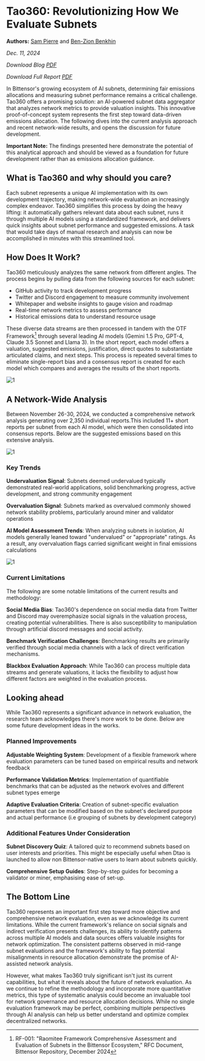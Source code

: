# Tao360: Revolutionizing How We Evaluate Subnets

**Authors:** [Sam Pierre](https://x.com/notYourBananaa) and [Ben-Zion Benkhin](https://x.com/benzion_b)

*Dec. 11, 2024*

*Download Blog [PDF](https://drive.google.com/file/d/1RpvmsDZqjt31_CgPsVSWGmIuhvGX55x3/view?usp=drive_link)*

*Download Full Report [PDF](https://drive.google.com/file/d/1bFU_3rIBFaHF817b29KjPhwN3z_I1NtB/view?usp=drive_link)*

In Bittensor's growing ecosystem of AI subnets, determining fair emissions allocations and measuring subnet performance remains a critical challenge. Tao360 offers a promising solution: an AI-powered subnet data aggregator that analyzes network metrics to provide valuation insights. This innovative proof-of-concept system represents the first step toward data-driven emissions allocation. The following dives into the current analysis approach and recent network-wide results, and opens the discussion for future development.

**Important Note:** The findings presented here demonstrate the potential of this analytical approach and should be viewed as a foundation for future development rather than as emissions allocation guidance.

## What is Tao360 and why should you care?

Each subnet represents a unique AI implementation with its own development trajectory, making network-wide evaluation an increasingly complex endeavor. Tao360 simplifies this process by doing the heavy lifting: it automatically gathers relevant data about each subnet, runs it through multiple AI models using a standardized framework, and delivers quick insights about subnet performance and suggested emissions. A task that would take days of manual research and analysis can now be accomplished in minutes with this streamlined tool.

## How Does It Work?

Tao360 meticulously analyzes the same network from different angles. The process begins by pulling data from the following sources for each subnet:

* GitHub activity to track development progress
* Twitter and Discord engagement to measure community involvement
* Whitepaper and website insights to gauge vision and roadmap
* Real-time network metrics to assess performance
* Historical emissions data to understand resource usage

These diverse data streams are then processed in tandem with the OTF Framework[^1] through several leading AI models (Gemini 1.5 Pro, GPT-4, Claude 3.5 Sonnet and Llama 3). In the short report, each model offers a valuation, suggested emissions, justification, direct quotes to substantiate articulated claims, and next steps. This process is repeated several times to eliminate single-report bias and a consensus report is created for each model which compares and averages the results of the short reports.

![1](https://imgur.com/a/o8basCo)


## A Network-Wide Analysis

Between November 26-30, 2024, we conducted a comprehensive network analysis generating over 2,350 individual reports.This included 11+ short reports per subnet from each AI model, which were then consolidated into consensus reports. Below are the suggested emissions based on this extensive analysis.

![1](https://imgur.com/a/aoe3yj5)

### Key Trends

**Undervaluation Signal**: Subnets deemed undervalued typically demonstrated real-world applications, solid benchmarking progress, active development, and strong community engagement

**Overvaluation Signal**: Subnets marked as overvalued commonly showed network stability problems, particularly around miner and validator operations

**AI Model Assessment Trends**: When analyzing subnets in isolation, AI models generally leaned toward "undervalued" or "appropriate" ratings. As a result, any overvaluation flags carried significant weight in final emissions calculations

![1](https://imgur.com/a/rPjvAfn)

### Current Limitations

The following are some notable limitations of the current results and methodology:

**Social Media Bias**: Tao360's dependence on social media data from Twitter and Discord may overemphasize social signals in the valuation process, creating potential vulnerabilities. There is also susceptibility to manipulation through artificial discord messages and social activity.

**Benchmark Verification Challenges**: Benchmarking results are primarily verified through social media channels with a lack of direct verification mechanisms.

**Blackbox Evaluation Approach**: While Tao360 can process multiple data streams and generate valuations, it lacks the flexibility to adjust how different factors are weighted in the evaluation process.

## Looking ahead

While Tao360 represents a significant advance in network evaluation, the research team acknowledges there's more work to be done. Below are some future development ideas in the works.

### Planned Improvements

**Adjustable Weighting System**: Development of a flexible framework where evaluation parameters can be tuned based on empirical results and network feedback

**Performance Validation Metrics**: Implementation of quantifiable benchmarks that can be adjusted as the network evolves and different subnet types emerge

**Adaptive Evaluation Criteria**: Creation of subnet-specific evaluation parameters that can be modified based on the subnet's declared purpose and actual performance (i.e grouping of subnets by development category)

### Additional Features Under Consideration

**Subnet Discovery Quiz**: A tailored quiz to recommend subnets based on user interests and priorities. This might be especially useful when Dtao is launched to allow non Bittensor-native users to learn about subnets quickly.

**Comprehensive Setup Guides**: Step-by-step guides for becoming a validator or miner, emphasising ease of set-up.

## The Bottom Line

Tao360 represents an important first step toward more objective and comprehensive network evaluation, even as we acknowledge its current limitations. While the current framework's reliance on social signals and indirect verification presents challenges, its ability to identify patterns across multiple AI models and data sources offers valuable insights for network optimization. The consistent patterns observed in mid-range subnet evaluations and the framework's ability to flag potential misalignments in resource allocation demonstrate the promise of AI-assisted network analysis.

However, what makes Tao360 truly significant isn't just its current capabilities, but what it reveals about the future of network evaluation. As we continue to refine the methodology and incorporate more quantitative metrics, this type of systematic analysis could become an invaluable tool for network governance and resource allocation decisions. While no single evaluation framework may be perfect, combining multiple perspectives through AI analysis can help us better understand and optimize complex decentralized networks.

[^1]: RF-001: "Raomitee Framework Comprehensive Assessment and Evaluation of Subnets in the Bittensor Ecosystem," RFC Document, Bittensor Repository, December 2024